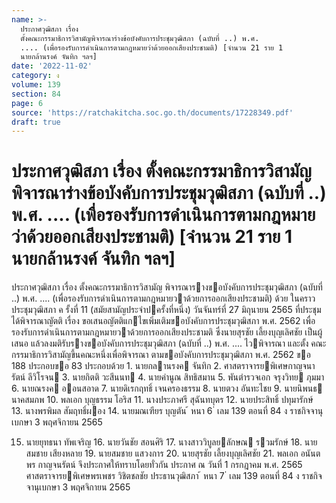 ```yaml
---
name: >-
  ประกาศวุฒิสภา เรื่อง
  ตั้งคณะกรรมาธิการวิสามัญพิจารณาร่างข้อบังคับการประชุมวุฒิสภา (ฉบับที่ ..) พ.ศ.
  .... (เพื่อรองรับการดำเนินการตามกฎหมายว่าด้วยออกเสียงประชามติ) [จำนวน 21 ราย 1
  นายกล้านรงค์ จันทิก ฯลฯ]
date: '2022-11-02'
category: ง
volume: 139
section: 84
page: 6
source: 'https://ratchakitcha.soc.go.th/documents/17228349.pdf'
draft: true
---
```


# ประกาศวุฒิสภา เรื่อง ตั้งคณะกรรมาธิการวิสามัญพิจารณาร่างข้อบังคับการประชุมวุฒิสภา (ฉบับที่ ..) พ.ศ. .... (เพื่อรองรับการดำเนินการตามกฎหมายว่าด้วยออกเสียงประชามติ) [จำนวน 21 ราย 1 นายกล้านรงค์ จันทิก ฯลฯ]

ประกาศวุฒิสภา เรื่อง ตั้งคณะกรรมาธิการวิสามัญ พิจารณารางขอบังคับการประชุมวุฒิสภา (ฉบับที่ ..) พ.ศ. .... (เพื่อรองรับการดําเนินการตามกฎหมายวาด้วยการออกเสียงประชามติ) ด้วย ในคราวประชุมวุฒิสภา ค รั้งที่ 11 (สมัยสามัญประจําปครั้งที่หนึ่ง) วันจันทร์ที่ 27 มิถุนายน 2565 ที่ประชุมได้พิจารณาญัตติ เรื่อง ขอเสนอญัตติแกไขเพิ่มเติมขอบังคับการประชุมวุฒิสภา พ.ศ. 2562 เพื่อรองรับการดําเนินการตามกฎหมายวาด้วยการออกเสียงประชามติ ซึ่งนายสุรชัย เลี้ยงบุญเลิศชัย เป็นผู้เสนอ แล้วลงมติรับรางขอบังคับการประชุมวุฒิสภา (ฉบับที่ ..) พ.ศ. .... ไวพิจารณา และตั้ง คณะกรรมาธิการวิสามัญขึ้นคณะหนึ่งเพื่อพิจารณา ตามขอบังคับการประชุมวุฒิสภา พ.ศ. 2562 ขอ 188 ประกอบขอ 83 ประกอบด้วย 1. นายกลานรงค จันทิก 2. ศาสตราจารยพิเศษกาญจนารัตน์ ลีวิโรจน 3. นายกิตติ วะสีนนท 4. นายคํานูณ สิทธิสมาน 5. พันตํารวจเอก จรุงวิทย ภุมมา 6. นายณรงค ออนสอาด 7. นายดิเรกฤทธิ์ เจนครองธรรม 8. นายตวง อันทะไชย 9. นายนิพนธ นาคสมภพ 10. พลเอก บุญธรรม โอริส 11. นางประภาศรี สุฉันทบุตร 12. นายประสิทธิ์ ปทุมารักษ์ 13. นางพรพิมล สัมฤทธิ์ผอง 14. นายมณเฑียร บุญตัน ้ หนา 6 ่ เลม 139 ตอนที่ 84 ง ราชกิจจานุเบกษา 3 พฤศจิกายน 2565

15. นายยุทธนา ทัพเจริญ 16. นายวันชัย สอนศิริ 17. นางสาววิบูลยลักษณ รวมรักษ์ 18. นายสมชาย เสียงหลาย 19. นายสมชาย แสวงการ 20. นายสุรชัย เลี้ยงบุญเลิศชัย 21. พลเอก อนันตพร กาญจนรัตน์ จึงประกาศให้ทราบโดยทั่วกัน ประกาศ ณ วันที่ 1 กรกฎาคม พ.ศ. 2565 ศาสตราจารยพิเศษพรเพชร วิชิตชลชัย ประธานวุฒิสภา ้ หนา 7 ่ เลม 139 ตอนที่ 84 ง ราชกิจจานุเบกษา 3 พฤศจิกายน 2565
